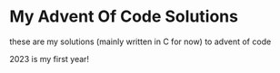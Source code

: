 My Advent Of Code Solutions
============================

these are my solutions (mainly written in C for now) to advent of code

2023 is my first year!